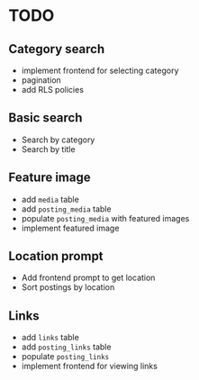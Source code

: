 # TODO

## Category search

- implement frontend for selecting category
- pagination
- add RLS policies

## Basic search

- Search by category
- Search by title

## Feature image

- add `media` table
- add `posting_media` table
- populate `posting_media` with featured images
- implement featured image

## Location prompt

- Add frontend prompt to get location
- Sort postings by location

## Links

- add `links` table
- add `posting_links` table
- populate `posting_links`
- implement frontend for viewing links
